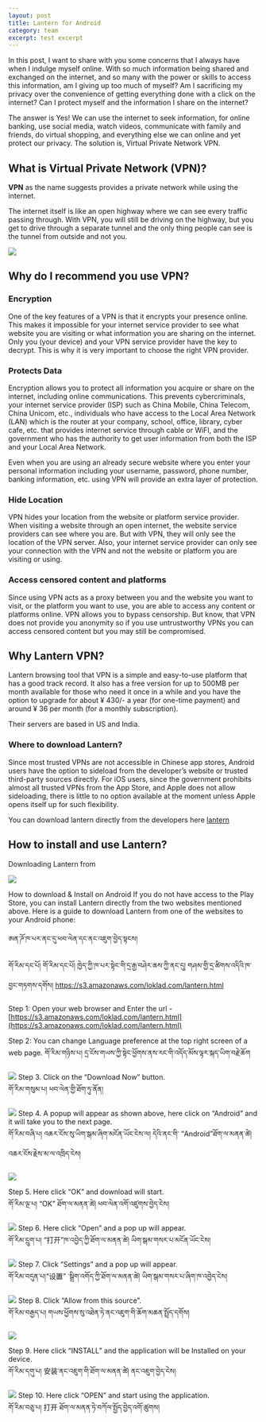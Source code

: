 ```yaml
---
layout: post
title: Lantern for Android
category: team
excerpt: test excerpt
---
```

In this post, I want to share with you some concerns that I always have when I indulge myself online. With so much information being shared and exchanged on the internet, and so many with the power or skills to access this information, am I giving up too much of myself? Am I sacrificing my privacy over the convenience of getting everything done with a click on the internet? Can I protect myself and the information I share on the internet?

The answer is Yes! We can use the internet to seek information, for online banking, use social media, watch videos, communicate with family and friends, do virtual shopping, and everything else we can online and yet protect our privacy. The solution is, Virtual Private Network VPN.

## What is Virtual Private Network (VPN)?

**VPN** as the name suggests provides a private network while using the internet. 

The internet itself is like an open highway where we can see every traffic passing through. With VPN, you will still be driving on the highway, but you get to drive through a separate tunnel and the only thing people can see is the tunnel from outside and not you.

![](/assets/images/lantern-1.jpg)

## Why do I recommend you use VPN?

### Encryption

One of the key features of a VPN is that it encrypts your presence online. This makes it impossible for your internet service provider to see what website you are visiting or what information you are sharing on the internet. Only you (your device) and your VPN service provider have the key to decrypt. This is why it is very important to choose the right VPN provider. 

### Protects Data
	
Encryption allows you to protect all information you acquire or share on the internet, including online communications. This prevents cybercriminals, your internet service provider (ISP) such as China Mobile, China Telecom, China Unicom, etc., individuals who have access to the Local Area Network (LAN) which is the router at your company, school, office, library, cyber cafe, etc. that provides internet service through cable or WiFI, and the government who has the authority to get user information from both the ISP and your Local Area Network.

Even when you are using an already secure website where you enter your personal information including your username, password, phone number, banking information, etc. using VPN will provide an extra layer of protection.

### Hide Location
	
VPN hides your location from the website or platform service provider. When visiting a website through an open internet, the website service providers can see where you are. But with VPN, they will only see the location of the VPN server. Also, your internet service provider can only see your connection with the VPN and not the website or platform you are visiting or using.

### Access censored content and platforms

Since using VPN acts as a proxy between you and the website you want to visit, or the platform you want to use, you are able to access any content or platforms online. VPN allows you to bypass censorship. But know, that VPN does not provide you anonymity so if you use untrustworthy VPNs you can access censored content but you may still be compromised.


## Why Lantern VPN?
Lantern browsing tool that  VPN is a simple and easy-to-use platform that has a good track record. It also has a free version for up to 500MB per month available for those who need it once in a while and you have the option to upgrade for about ¥ 430/- a year (for one-time payment) and around ¥ 36 per month (for a monthly subscription).

Their servers are based in US and India.

### Where to download Lantern?
Since most trusted VPNs are not accessible in Chinese app stores, Android users have the option to sideload from the developer’s website or trusted third-party sources directly.
For iOS users, since the government prohibits almost all trusted VPNs from the App Store, and Apple does not allow sideloading, there is little to no option available at the moment unless Apple opens itself up for such flexibility.

You can download lantern directly from the developers here [lantern](https://s3.amazonaws.com/lantern/lantern-installer.apk)

## How to install and use Lantern?

Downloading Lantern from 

![](/assets/images/lantern-2.jpg)

How to download & Install on Android
If you do not have access to the Play Store, you can install Lantern directly from the two websites mentioned above. Here is a guide to download Lantern from one of the websites to your Android phone:

ཨན་ཌོ་ཁ་པར་ནང་དུ་ཕབ་ལེན་དང་ནང་འཇུག་བྱེད་སྟངས། 

གོ་རིམ་དང་པོ། གོ་རིམ་དང་པོ། ཁྱེད་ཀྱི་ཁ་པར་སྟེང་གི་དྲ་རྒྱ་བཤེར་ཆས་ཀྱི་ནང་དུ། གཤམ་གྱི་དྲ་ཚིགས་འདིའི་ཁ་བྱང་གཏགས་དགོས།
[https://s3.amazonaws.com/loklad.com/lantern.html ](https://s3.amazonaws.com/loklad.com/lantern.html)


Step 1: Open your web browser and Enter the url - 
[https://s3.amazonaws.com/loklad.com/lantern.html](https://s3.amazonaws.com/loklad.com/lantern.html)

Step 2: You can change Language preference at the top right screen of a web page.
གོ་རིམ་གཉིས་པ། དྲ་ངོས་གཡས་ཀྱི་སྟེང་ཕྱོགས་ནས་རང་གི་འདོད་མོས་ལྟར་སྐད་ཡིག་བརྗེ་ཆོག

![](/assets/images/lantern-3.jpg)
Step 3. Click on the “Download Now” button.  
གོ་རིམ་གསུམ་པ། ཕབ་ལེན་གྱི་ཐོག་ཏུ་ནོན།

![](/assets/images/lantern-4.jpg)
Step 4. A popup will appear as shown above, here click on “Android” and it will take you to the next page.  
གོ་རིམ་བཞི་པ། འཆར་ངོས་སུ་ཡིག་སྒམ་ཞིག་མངོན་ཡོང་ངེས་ལ། དེའི་ནང་གི་ “Android”ཐོག་ལ་མནན་ཚེ། འཆར་ངོས་རྗེས་མ་ལ་འཁྲིད་ངེས།

![](/assets/images/lantern-5.jpg)

Step 5. Here click “OK” and download will start.  
གོ་རིམ་ལྔ་པ། “OK” ཐོག་ལ་མནན་ཚེ། ཕབ་ལེན་འགོ་འཛུགས་བྱེད་ངེས།

![](/assets/images/lantern-6.jpg)
Step 6. Here click “Open” and a pop up will appear.  
གོ་རིམ་དྲུག་པ། “打开”ཁ་འབྱེད་ཀྱི་ཐོག་ལ་མནན་ཚེ། ཡིག་སྒམ་གསར་པ་མངོན་ཡོང་ངེས།

![](/assets/images/lantern-7.jpg)
Step 7. Click “Settings” and a pop up will appear.  
གོ་རིམ་བདུན་པ།“设置” ་སྒྲིག་འགོད་ཀྱི་ཐོག་ལ་མནན་ཚེ། ཡིག་སྒམ་གསར་པ་ཞིག་ཁ་འབྱེད་ངེས། 

![](/assets/images/lantern-8.jpg)
Step 8. Click “Allow from this source”.  
གོ་རིམ་བརྒྱད་པ། གཡས་ཕྱོགས་སུ་འཐེན་ཏེ་ནང་འཇུག་གི་ཆོག་མཆན་སྤྲོད་དགོས། 

![](/assets/images/lantern-9.jpg)

Step 9. Here click “INSTALL” and the application will be Installed on your device.  
གོ་རིམ་དགུ་པ། 安装་ནང་འཇུག་གི་ཐོག་ལ་མནན་ཚེ། ནང་འཇུག་བྱེད་ངེས། 

![](/assets/images/lantern-10.jpg)
Step 10. Here click “OPEN” and start using the application.  
གོ་རིམ་བཅུ་པ།  打开 ཐོག་ལ་མནན་ཏེ་བཀོལ་སྤྱོད་བྱེད་འགོ་ཚུགས། 

